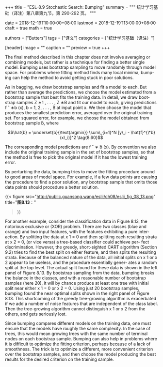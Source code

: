 +++
title = "ESL-8.9 Stochastic Search: Bumping"
summary = """
统计学习基础（译注）第八章第九节，第 290-292 页。
"""

date = 2018-12-19T10:00:00+08:00
lastmod = 2018-12-19T13:00:00+08:00
draft = true
math = true

authors = ["Butters"]
tags = ["译文"]
categories = ["统计学习基础（译注）"]

[header]
image = ""
caption = ""
preview = true
+++

The final method described in this chapter does not involve averaging or
combining models, but rather is a technique for finding a better single
model. Bumping uses bootstrap sampling to move randomly through model
space. For problems where fitting method finds many local minima, bump-
ing can help the method to avoid getting stuck in poor solutions.

As in bagging, we draw bootstrap samples and fit a model to each. But
rather than average the predictions, we choose the model estimated from a
bootstrap sample that best fits the training data. In detail, we draw boot-
strap samples Z ∗1 , . . . , Z ∗B and fit our model to each, giving predictions
f ˆ ∗b (x), b = 1, 2, . . . , B at input point x. We then choose the model that
produces the smallest prediction error, averaged over the original training
set. For squared error, for example, we choose the model obtained from
bootstrap sample b̂, where

$$\hat{b} = \underset{b}{\text{argmin}} \sum\_{i=1}^N
[y\_i - \hat{f}^{\*b}(x\_i)]^2 \tag{8.60}$$

The corresponding model predictions are f ˆ ∗ b̂ (x). By convention we also
include the original training sample in the set of bootstrap samples, so that
the method is free to pick the original model if it has the lowest training
error.

By perturbing the data, bumping tries to move the fitting procedure
around to good areas of model space. For example, if a few data points are
causing the procedure to find a poor solution, any bootstrap sample that
omits those data points should procedure a better solution.

{{< figure
  src="http://public.guansong.wang/eslii/ch08/eslii_fig_08_13.png"
  title="**图8.13**："
>}}

For another example, consider the classification data in Figure 8.13, the
notorious exclusive or (XOR) problem. There are two classes (blue and
orange) and two input features, with the features exhibiting a pure inter-
action. By splitting the data at x 1 = 0 and then splitting each resulting
strata at x 2 = 0, (or vice versa) a tree-based classifier could achieve per-
fect discrimination. However, the greedy, short-sighted CART algorithm
(Section 9.2) tries to find the best split on either feature, and then splits
the resulting strata. Because of the balanced nature of the data, all initial
splits on x 1 or x 2 appear to be useless, and the procedure essentially gener-
ates a random split at the top level. The actual split found for these data is
shown in the left panel of Figure 8.13. By bootstrap sampling from the data,
bumping breaks the balance in the classes, and with a reasonable number
of bootstrap samples (here 20), it will by chance produce at least one tree
with initial split near either x 1 = 0 or x 2 = 0. Using just 20 bootstrap
samples, bumping found the near optimal splits shown in the right panel
of Figure 8.13. This shortcoming of the greedy tree-growing algorithm is
exacerbated if we add a number of noise features that are independent of
the class label. Then the tree-growing algorithm cannot distinguish x 1 or
x 2 from the others, and gets seriously lost.

Since bumping compares different models on the training data, one must
ensure that the models have roughly the same complexity. In the case of
trees, this would mean growing trees with the same number of terminal
nodes on each bootstrap sample. Bumping can also help in problems where
it is difficult to optimize the fitting criterion, perhaps because of a lack of
smoothness. The trick is to optimize a different, more convenient criterion
over the bootstrap samples, and then choose the model producing the best
results for the desired criterion on the training sample.
